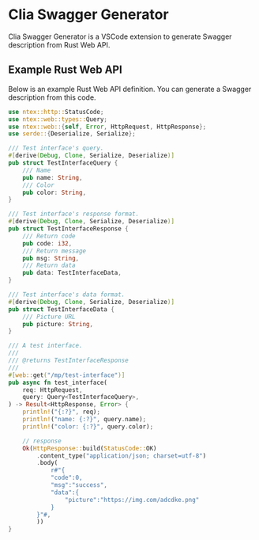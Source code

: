 # Clia Swagger Generator

Clia Swagger Generator is a VSCode extension to generate Swagger description from Rust Web API.

## Example Rust Web API

Below is an example Rust Web API definition. You can generate a Swagger description from this code.

```rust
use ntex::http::StatusCode;
use ntex::web::types::Query;
use ntex::web::{self, Error, HttpRequest, HttpResponse};
use serde::{Deserialize, Serialize};

/// Test interface's query.
#[derive(Debug, Clone, Serialize, Deserialize)]
pub struct TestInterfaceQuery {
    /// Name
    pub name: String,
    /// Color
    pub color: String,
}

/// Test interface's response format.
#[derive(Debug, Clone, Serialize, Deserialize)]
pub struct TestInterfaceResponse {
    /// Return code
    pub code: i32,
    /// Return message
    pub msg: String,
    /// Return data
    pub data: TestInterfaceData,
}

/// Test interface's data format.
#[derive(Debug, Clone, Serialize, Deserialize)]
pub struct TestInterfaceData {
    /// Picture URL
    pub picture: String,
}

/// A test interface.
///
/// @returns TestInterfaceResponse
///
#[web::get("/mp/test-interface")]
pub async fn test_interface(
    req: HttpRequest,
    query: Query<TestInterfaceQuery>,
) -> Result<HttpResponse, Error> {
    println!("{:?}", req);
    println!("name: {:?}", query.name);
    println!("color: {:?}", query.color);

    // response
    Ok(HttpResponse::build(StatusCode::OK)
        .content_type("application/json; charset=utf-8")
        .body(
            r#"{
            "code":0,
            "msg":"success",
            "data":{
                "picture":"https://img.com/adcdke.png"
            }
        }"#,
        ))
}
```
